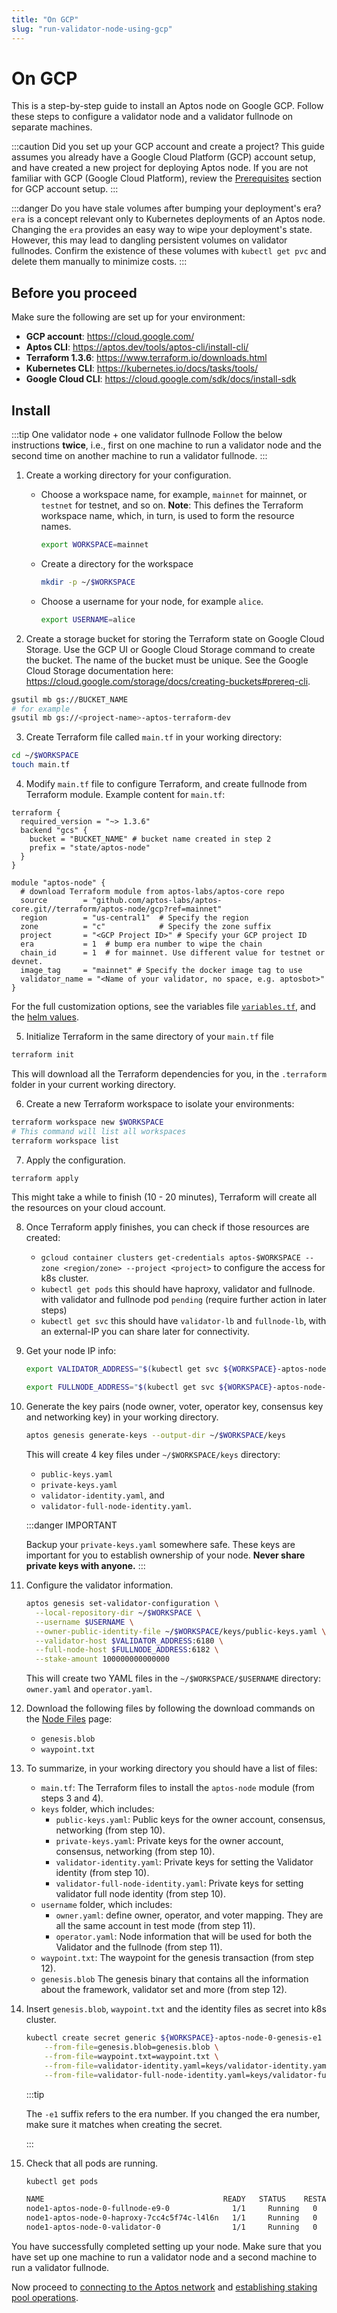 ```yaml
---
title: "On GCP"
slug: "run-validator-node-using-gcp"
---
```


# On GCP

This is a step-by-step guide to install an Aptos node on Google GCP. Follow these steps to configure a validator node and a validator fullnode on separate machines.

:::caution Did you set up your GCP account and create a project?
This guide assumes you already have a Google Cloud Platform (GCP) account setup, and have created a new project for deploying Aptos node. If you are not familiar with GCP (Google Cloud Platform), review the [Prerequisites](../../../full-node/run-a-fullnode-on-gcp#prerequisites) section for GCP account setup.
:::

:::danger Do you have stale volumes after bumping your deployment's era?
`era` is a concept relevant only to Kubernetes deployments of an Aptos node. Changing the `era` provides an easy way to wipe your deployment's state. However, this may lead to dangling persistent volumes on validator fullnodes. Confirm the existence of these volumes with `kubectl get pvc` and delete them manually to minimize costs.
:::

## Before you proceed

Make sure the following are set up for your environment:

- **GCP account**: https://cloud.google.com/
- **Aptos CLI**: https://aptos.dev/tools/aptos-cli/install-cli/
- **Terraform 1.3.6**: https://www.terraform.io/downloads.html
- **Kubernetes CLI**: https://kubernetes.io/docs/tasks/tools/
- **Google Cloud CLI**: https://cloud.google.com/sdk/docs/install-sdk

## Install

:::tip One validator node + one validator fullnode
Follow the below instructions **twice**, i.e., first on one machine to run a validator node and the second time on another machine to run a validator fullnode.
:::

1. Create a working directory for your configuration.

   - Choose a workspace name, for example, `mainnet` for mainnet, or `testnet` for testnet, and so on. **Note**: This defines the Terraform workspace name, which, in turn, is used to form the resource names.

     ```bash
     export WORKSPACE=mainnet
     ```

   - Create a directory for the workspace

     ```bash
     mkdir -p ~/$WORKSPACE
     ```

   - Choose a username for your node, for example `alice`.

     ```bash
     export USERNAME=alice
     ```

2. Create a storage bucket for storing the Terraform state on Google Cloud Storage. Use the GCP UI or Google Cloud Storage command to create the bucket. The name of the bucket must be unique. See the Google Cloud Storage documentation here: https://cloud.google.com/storage/docs/creating-buckets#prereq-cli.

```bash
gsutil mb gs://BUCKET_NAME
# for example
gsutil mb gs://<project-name>-aptos-terraform-dev
```

3. Create Terraform file called `main.tf` in your working directory:

```bash
cd ~/$WORKSPACE
touch main.tf
```

4. Modify `main.tf` file to configure Terraform, and create fullnode from Terraform module. Example content for `main.tf`:

```
terraform {
  required_version = "~> 1.3.6"
  backend "gcs" {
    bucket = "BUCKET_NAME" # bucket name created in step 2
    prefix = "state/aptos-node"
  }
}

module "aptos-node" {
  # download Terraform module from aptos-labs/aptos-core repo
  source        = "github.com/aptos-labs/aptos-core.git//terraform/aptos-node/gcp?ref=mainnet"
  region        = "us-central1"  # Specify the region
  zone          = "c"            # Specify the zone suffix
  project       = "<GCP Project ID>" # Specify your GCP project ID
  era           = 1  # bump era number to wipe the chain
  chain_id      = 1  # for mainnet. Use different value for testnet or devnet.
  image_tag     = "mainnet" # Specify the docker image tag to use
  validator_name = "<Name of your validator, no space, e.g. aptosbot>"
}
```

For the full customization options, see the variables file [`variables.tf`](https://github.com/aptos-labs/aptos-core/blob/main/terraform/aptos-node/gcp/variables.tf), and the [helm values](https://github.com/aptos-labs/aptos-core/blob/main/terraform/helm/aptos-node/values.yaml).

5. Initialize Terraform in the same directory of your `main.tf` file

```bash
terraform init
```

This will download all the Terraform dependencies for you, in the `.terraform` folder in your current working directory.

6. Create a new Terraform workspace to isolate your environments:

```bash
terraform workspace new $WORKSPACE
# This command will list all workspaces
terraform workspace list
```

7. Apply the configuration.

```bash
terraform apply
```

This might take a while to finish (10 - 20 minutes), Terraform will create all the resources on your cloud account.

8. Once Terraform apply finishes, you can check if those resources are created:

   - `gcloud container clusters get-credentials aptos-$WORKSPACE --zone <region/zone> --project <project>` to configure the access for k8s cluster.
   - `kubectl get pods` this should have haproxy, validator and fullnode. with validator and fullnode pod `pending` (require further action in later steps)
   - `kubectl get svc` this should have `validator-lb` and `fullnode-lb`, with an external-IP you can share later for connectivity.

9. Get your node IP info:

   ```bash
   export VALIDATOR_ADDRESS="$(kubectl get svc ${WORKSPACE}-aptos-node-0-validator-lb --output jsonpath='{.status.loadBalancer.ingress[0].ip}')"

   export FULLNODE_ADDRESS="$(kubectl get svc ${WORKSPACE}-aptos-node-0-fullnode-lb --output jsonpath='{.status.loadBalancer.ingress[0].ip}')"
   ```

10. Generate the key pairs (node owner, voter, operator key, consensus key and networking key) in your working directory.

    ```bash
    aptos genesis generate-keys --output-dir ~/$WORKSPACE/keys
    ```

    This will create 4 key files under `~/$WORKSPACE/keys` directory:

    - `public-keys.yaml`
    - `private-keys.yaml`
    - `validator-identity.yaml`, and
    - `validator-full-node-identity.yaml`.

    :::danger IMPORTANT

    Backup your `private-keys.yaml` somewhere safe. These keys are important for you to establish ownership of your node. **Never share private keys with anyone.**
    :::

11. Configure the validator information.

    ```bash
    aptos genesis set-validator-configuration \
      --local-repository-dir ~/$WORKSPACE \
      --username $USERNAME \
      --owner-public-identity-file ~/$WORKSPACE/keys/public-keys.yaml \
      --validator-host $VALIDATOR_ADDRESS:6180 \
      --full-node-host $FULLNODE_ADDRESS:6182 \
      --stake-amount 100000000000000

    ```

    This will create two YAML files in the `~/$WORKSPACE/$USERNAME` directory: `owner.yaml` and `operator.yaml`.

12. Download the following files by following the download commands on the [Node Files](../../../node-files-all-networks/node-files.md) page:

    - `genesis.blob`
    - `waypoint.txt`

13. To summarize, in your working directory you should have a list of files:

    - `main.tf`: The Terraform files to install the `aptos-node` module (from steps 3 and 4).
    - `keys` folder, which includes:
      - `public-keys.yaml`: Public keys for the owner account, consensus, networking (from step 10).
      - `private-keys.yaml`: Private keys for the owner account, consensus, networking (from step 10).
      - `validator-identity.yaml`: Private keys for setting the Validator identity (from step 10).
      - `validator-full-node-identity.yaml`: Private keys for setting validator full node identity (from step 10).
    - `username` folder, which includes:
      - `owner.yaml`: define owner, operator, and voter mapping. They are all the same account in test mode (from step 11).
      - `operator.yaml`: Node information that will be used for both the Validator and the fullnode (from step 11).
    - `waypoint.txt`: The waypoint for the genesis transaction (from step 12).
    - `genesis.blob` The genesis binary that contains all the information about the framework, validator set and more (from step 12).

14. Insert `genesis.blob`, `waypoint.txt` and the identity files as secret into k8s cluster.

    ```bash
    kubectl create secret generic ${WORKSPACE}-aptos-node-0-genesis-e1 \
        --from-file=genesis.blob=genesis.blob \
        --from-file=waypoint.txt=waypoint.txt \
        --from-file=validator-identity.yaml=keys/validator-identity.yaml \
        --from-file=validator-full-node-identity.yaml=keys/validator-full-node-identity.yaml
    ```

    :::tip

    The `-e1` suffix refers to the era number. If you changed the era number, make sure it matches when creating the secret.

    :::

15. Check that all pods are running.

    ```bash
    kubectl get pods

    NAME                                        READY   STATUS    RESTARTS   AGE
    node1-aptos-node-0-fullnode-e9-0              1/1     Running   0          4h31m
    node1-aptos-node-0-haproxy-7cc4c5f74c-l4l6n   1/1     Running   0          4h40m
    node1-aptos-node-0-validator-0                1/1     Running   0          4h30m
    ```

You have successfully completed setting up your node. Make sure that you have set up one machine to run a validator node and a second machine to run a validator fullnode.

Now proceed to [connecting to the Aptos network](../connect-to-aptos-network.md) and [establishing staking pool operations](../staking-pool-operations.md).
